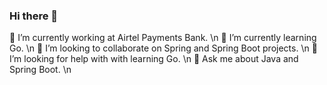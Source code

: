### Hi there 👋

🔭 I’m currently working at Airtel Payments Bank. \n
🌱 I’m currently learning Go. \n
👯 I’m looking to collaborate on Spring and Spring Boot projects. \n
🤔 I’m looking for help with with learning Go. \n
💬 Ask me about Java and Spring Boot. \n

